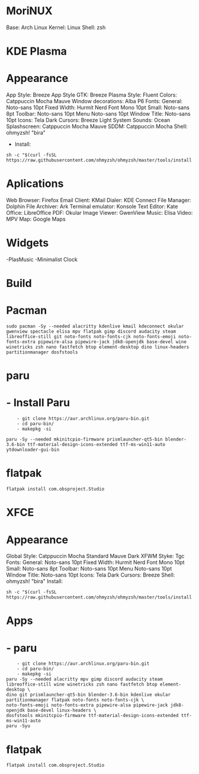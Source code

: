 #   MoriNUX
Base:               Arch Linux
Kernel:             Linux
Shell:              zsh

#    KDE Plasma    #

#   Appearance
App Style:          Breeze
App Style GTK:      Breeze
Plasma Style:       Fluent
Colors:             Catppuccin Mocha Mauve
Window decorations: Alba P6
Fonts:
    General:        Noto-sans             10pt
    Fixed Width:    Hurmit Nerd Font Mono 10pt
    Small:          Noto-sans             8pt
    Toolbar:        Noto-sans             10pt
    Menu            Noto-sans             10pt
    Window Title:   Noto-sans             10pt
Icons:              Tela Dark
Cursors:            Breeze Light
System Sounds:      Ocean
Splashscreen:       Catppuccin Mocha Mauve
SDDM:               Catppuccin Mocha
Shell:              ohmyzsh! "bira"
   - Install:
```
sh -c "$(curl -fsSL https://raw.githubusercontent.com/ohmyzsh/ohmyzsh/master/tools/install.sh)"
```

#   Aplications
Web Browser:        Firefox
Email Client:       KMail
Dialer:             KDE Connect
File Manager:       Dolphin
File Archiver:      Ark
Terminal emulator:  Konsole
Text Editor:        Kate
Office:             LibreOffice
PDF:                Okular
Image Viewer:       GwenView
Music:              Elisa
Video:              MPV
Map:                Google Maps

#   Widgets
-PlasMusic
-Minimalist Clock

#               Build

#   Pacman
```
sudo pacman -Sy --needed alacritty kdenlive kmail kdeconnect okular gwenview spectacle elisa mpv flatpak gimp discord audacity steam libreoffice-still git noto-fonts noto-fonts-cjk noto-fonts-emoji noto-fonts-extra pipewire-alsa pipewire-jack jdk8-openjdk base-devel wine winetricks zsh nano fastfetch btop element-desktop dino linux-headers partitionmanager dosfstools
```

#   paru
# - Install Paru
```
    - git clone https://aur.archlinux.org/paru-bin.git
    - cd paru-bin/
    - makepkg -si

paru -Sy --needed mkinitcpio-firmware prismlauncher-qt5-bin blender-3.6-bin ttf-material-design-icons-extended ttf-ms-win11-auto ytdownloader-gui-bin
```

#   flatpak
```
flatpak install com.obsproject.Studio
```

#    XFCE    #

#    Appearance
Global Style:          Catppuccin Mocha Standard Mauve Dark
XFWM Styke:            Tgc
Fonts:
    General:        Noto-sans             10pt
    Fixed Width:    Hurmit Nerd Font Mono 10pt
    Small:          Noto-sans             8pt
    Toolbar:        Noto-sans             10pt
    Menu            Noto-sans             10pt
    Window Title:   Noto-sans             10pt
Icons:              Tela Dark
Cursors:            Breeze
Shell:              ohmyzsh! "bira"
    Install:            
```
sh -c "$(curl -fsSL https://raw.githubusercontent.com/ohmyzsh/ohmyzsh/master/tools/install.sh)"
```

#    Apps
# - paru
```
    - git clone https://aur.archlinux.org/paru-bin.git
    - cd paru-bin/
    - makepkg -si
paru -Sy --needed alacritty mpv gimp discord audacity steam libreoffice-still wine winetricks zsh nano fastfetch btop element-desktop \
dino git prismlauncher-qt5-bin blender-3.6-bin kdenlive okular partitionmanager flatpak noto-fonts noto-fonts-cjk \
noto-fonts-emoji noto-fonts-extra pipewire-alsa pipewire-jack jdk8-openjdk base-devel linux-headers \
dosfstools mkinitcpio-firmware ttf-material-design-icons-extended ttf-ms-win11-auto
paru -Syu
```

#   flatpak
```
flatpak install com.obsproject.Studio
```
